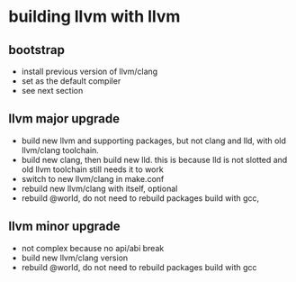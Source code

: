 # building llvm with llvm

## bootstrap

- install previous version of llvm/clang
- set as the default compiler
- see next section

## llvm major upgrade

- build new llvm and supporting packages, but not clang and lld, with old llvm/clang toolchain.
- build new clang, then build new lld. this is because lld is not slotted and old llvm toolchain still needs it to work
- switch to new llvm/clang in make.conf
- rebuild new llvm/clang with itself, optional
- rebuild @world, do not need to rebuild packages build with gcc,

## llvm minor upgrade

- not complex because no api/abi break
- build new llvm/clang version
- rebuild @world, do not need to rebuild packages build with gcc


